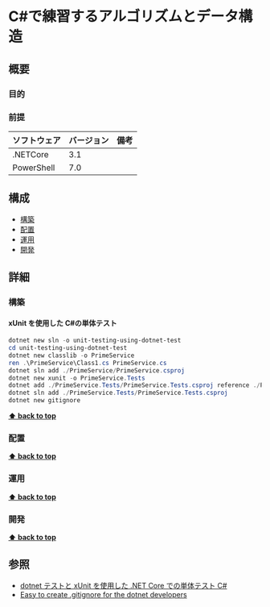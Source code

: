 # C#で練習するアルゴリズムとデータ構造

## 概要

### 目的

### 前提

| ソフトウェア | バージョン | 備考 |
| :----------- | :--------- | :--- |
| .NETCore     | 3.1        |      |
| PowerShell   | 7.0        |      |

## 構成

- [構築](#構築)
- [配置](#配置)
- [運用](#運用)
- [開発](#開発)

## 詳細

### 構築

#### xUnit を使用した C#の単体テスト

```powershell
dotnet new sln -o unit-testing-using-dotnet-test
cd unit-testing-using-dotnet-test
dotnet new classlib -o PrimeService
ren .\PrimeService\Class1.cs PrimeService.cs
dotnet sln add ./PrimeService/PrimeService.csproj
dotnet new xunit -o PrimeService.Tests
dotnet add ./PrimeService.Tests/PrimeService.Tests.csproj reference ./PrimeService/PrimeService.csproj
dotnet sln add ./PrimeService.Tests/PrimeService.Tests.csproj
dotnet new gitignore
```

**[⬆ back to top](#構成)**

### 配置

**[⬆ back to top](#構成)**

### 運用

**[⬆ back to top](#構成)**

### 開発

**[⬆ back to top](#構成)**

## 参照

- [dotnet テストと xUnit を使用した .NET Core での単体テスト C#](https://docs.microsoft.com/ja-jp/dotnet/core/testing/unit-testing-with-dotnet-test})
- [Easy to create .gitignore for the dotnet developers](https://dev.to/rafalpienkowski/easy-to-create-gitignore-for-the-dotnet-developers-1h42)
